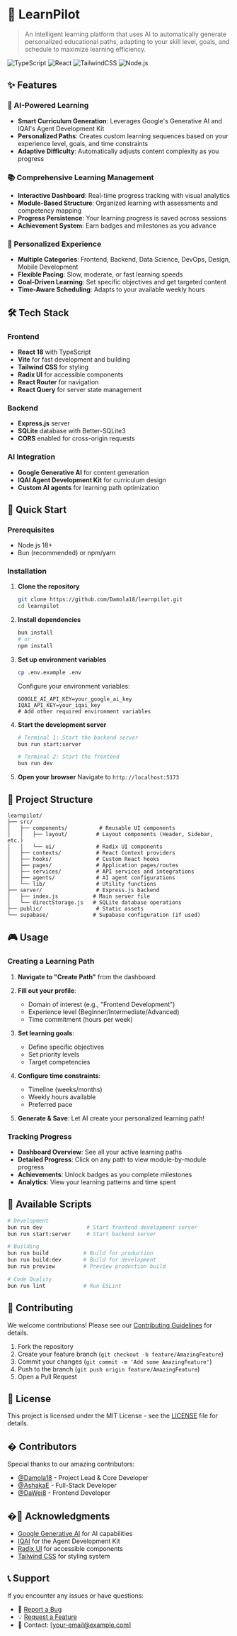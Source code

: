 # 🚀 LearnPilot

> An intelligent learning platform that uses AI to automatically generate personalized educational paths, adapting to your skill level, goals, and schedule to maximize learning efficiency.

![TypeScript](https://img.shields.io/badge/typescript-%23007ACC.svg?style=for-the-badge&logo=typescript&logoColor=white)
![React](https://img.shields.io/badge/react-%2320232a.svg?style=for-the-badge&logo=react&logoColor=%2361DAFB)
![TailwindCSS](https://img.shields.io/badge/tailwindcss-%2338B2AC.svg?style=for-the-badge&logo=tailwind-css&logoColor=white)
![Node.js](https://img.shields.io/badge/node.js-6DA55F?style=for-the-badge&logo=node.js&logoColor=white)

## ✨ Features

### 🤖 AI-Powered Learning

-   **Smart Curriculum Generation**: Leverages Google's Generative AI and IQAI's Agent Development Kit
-   **Personalized Paths**: Creates custom learning sequences based on your experience level, goals, and time constraints
-   **Adaptive Difficulty**: Automatically adjusts content complexity as you progress

### 📚 Comprehensive Learning Management

-   **Interactive Dashboard**: Real-time progress tracking with visual analytics
-   **Module-Based Structure**: Organized learning with assessments and competency mapping
-   **Progress Persistence**: Your learning progress is saved across sessions
-   **Achievement System**: Earn badges and milestones as you advance

### 🎯 Personalized Experience

-   **Multiple Categories**: Frontend, Backend, Data Science, DevOps, Design, Mobile Development
-   **Flexible Pacing**: Slow, moderate, or fast learning speeds
-   **Goal-Driven Learning**: Set specific objectives and get targeted content
-   **Time-Aware Scheduling**: Adapts to your available weekly hours

## 🛠️ Tech Stack

### Frontend

-   **React 18** with TypeScript
-   **Vite** for fast development and building
-   **Tailwind CSS** for styling
-   **Radix UI** for accessible components
-   **React Router** for navigation
-   **React Query** for server state management

### Backend

-   **Express.js** server
-   **SQLite** database with Better-SQLite3
-   **CORS** enabled for cross-origin requests

### AI Integration

-   **Google Generative AI** for content generation
-   **IQAI Agent Development Kit** for curriculum design
-   **Custom AI agents** for learning path optimization

## 🚀 Quick Start

### Prerequisites

-   Node.js 18+
-   Bun (recommended) or npm/yarn

### Installation

1. **Clone the repository**

    ```bash
    git clone https://github.com/Damola18/learnpilot.git
    cd learnpilot
    ```

2. **Install dependencies**

    ```bash
    bun install
    # or
    npm install
    ```

3. **Set up environment variables**

    ```bash
    cp .env.example .env
    ```

    Configure your environment variables:

    ```env
    GOOGLE_AI_API_KEY=your_google_ai_key
    IQAI_API_KEY=your_iqai_key
    # Add other required environment variables
    ```

4. **Start the development server**

    ```bash
    # Terminal 1: Start the backend server
    bun run start:server

    # Terminal 2: Start the frontend
    bun run dev
    ```

5. **Open your browser**
   Navigate to `http://localhost:5173`

## 📁 Project Structure

```
learnpilot/
├── src/
│   ├── components/          # Reusable UI components
│   │   ├── layout/         # Layout components (Header, Sidebar, etc.)
│   │   └── ui/             # Radix UI components
│   ├── contexts/           # React Context providers
│   ├── hooks/              # Custom React hooks
│   ├── pages/              # Application pages/routes
│   ├── services/           # API services and integrations
│   ├── agents/             # AI agent configurations
│   └── lib/                # Utility functions
├── server/                 # Express.js backend
│   ├── index.js           # Main server file
│   └── directStorage.js   # SQLite database operations
├── public/                 # Static assets
└── supabase/              # Supabase configuration (if used)
```

## 🎮 Usage

### Creating a Learning Path

1. **Navigate to "Create Path"** from the dashboard
2. **Fill out your profile**:

    - Domain of interest (e.g., "Frontend Development")
    - Experience level (Beginner/Intermediate/Advanced)
    - Time commitment (hours per week)

3. **Set learning goals**:

    - Define specific objectives
    - Set priority levels
    - Target competencies

4. **Configure time constraints**:

    - Timeline (weeks/months)
    - Weekly hours available
    - Preferred pace

5. **Generate & Save**: Let AI create your personalized learning path!

### Tracking Progress

-   **Dashboard Overview**: See all your active learning paths
-   **Detailed Progress**: Click on any path to view module-by-module progress
-   **Achievements**: Unlock badges as you complete milestones
-   **Analytics**: View your learning patterns and time spent

## 🔧 Available Scripts

```bash
# Development
bun run dev              # Start frontend development server
bun run start:server     # Start backend server

# Building
bun run build           # Build for production
bun run build:dev       # Build for development
bun run preview         # Preview production build

# Code Quality
bun run lint            # Run ESLint
```

## 🤝 Contributing

We welcome contributions! Please see our [Contributing Guidelines](CONTRIBUTING.md) for details.

1. Fork the repository
2. Create your feature branch (`git checkout -b feature/AmazingFeature`)
3. Commit your changes (`git commit -m 'Add some AmazingFeature'`)
4. Push to the branch (`git push origin feature/AmazingFeature`)
5. Open a Pull Request

## 📝 License

This project is licensed under the MIT License - see the [LICENSE](LICENSE) file for details.

## � Contributors

Special thanks to our amazing contributors:

-   [@Damola18](https://github.com/Damola18) - Project Lead & Core Developer
-   [@AshakaE](https://github.com/AshakaE) - Full-Stack Developer
-   [@DaWei8](https://github.com/DaWei8) - Frontend Developer

## �🙏 Acknowledgments

-   [Google Generative AI](https://ai.google.dev/) for AI capabilities
-   [IQAI](https://adk.iqai.com/) for the Agent Development Kit
-   [Radix UI](https://www.radix-ui.com/) for accessible components
-   [Tailwind CSS](https://tailwindcss.com/) for styling system

## 📞 Support

If you encounter any issues or have questions:

-   🐛 [Report a Bug](https://github.com/Damola18/learnpilot/issues)
-   💡 [Request a Feature](https://github.com/Damola18/learnpilot/issues)
-   📧 Contact: [your-email@example.com]
